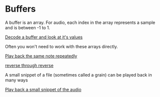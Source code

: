 # Buffers

A buffer is an array. For audio, each index in the array represents a sample and is between -1 to 1.

[Decode a buffer and look at it's values](https://editor.p5js.org/yotam/sketches/EG-hh7AUO)

Often you won't need to work with these arrays directly. 

[Play back the same note repeatedly](https://editor.p5js.org/yotam/sketches/Y0K9B33L-)

[reverse through reverse](https://editor.p5js.org/yotam/sketches/uUkENNoPm)

A small snippet of a file (sometimes called a grain) can be played back in many ways

[Play back a small snippet of the audio](https://editor.p5js.org/yotam/sketches/WiOoZk12L)